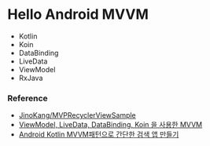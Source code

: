 # Hello Android MVVM
- Kotlin
- Koin
- DataBinding
- LiveData
- ViewModel
- RxJava

### Reference
- [JinoKang/MVPRecyclerViewSample](https://github.com/JinoKang/MVPRecyclerViewSample)
- [ViewModel, LiveData, DataBinding, Koin 을 사용한 MVVM](https://black-jin0427.tistory.com/138)
- [Android Kotlin MVVM패턴으로 간단한 검색 앱 만들기](https://deque.tistory.com/108?category=984011)
